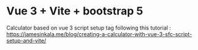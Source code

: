 # Vue 3 + Vite + bootstrap 5 

Calculator based on vue 3 script setup tag following this tutorial : https://jamesinkala.me/blog/creating-a-calculator-with-vue-3-sfc-script-setup-and-vite/
